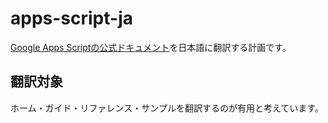 # apps-script-ja
[Google Apps Scriptの公式ドキュメント](https://developers.google.com/apps-script/)を日本語に翻訳する計画です。

## 翻訳対象
ホーム・ガイド・リファレンス・サンプルを翻訳するのが有用と考えています。

<!-- ## contributing
最低限のルールは[CONTRIBUTING.md](docs/contributing.md)に記載があります。ご確認の上、ぜひご協力ください。 -->